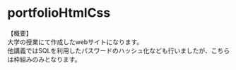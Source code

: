 # portfolioHtmlCss

【概要】  
大学の授業にて作成したwebサイトになります。  
他講義ではSQLを利用したパスワードのハッシュ化なども行いましたが、こちらは枠組みのみとなります。  
